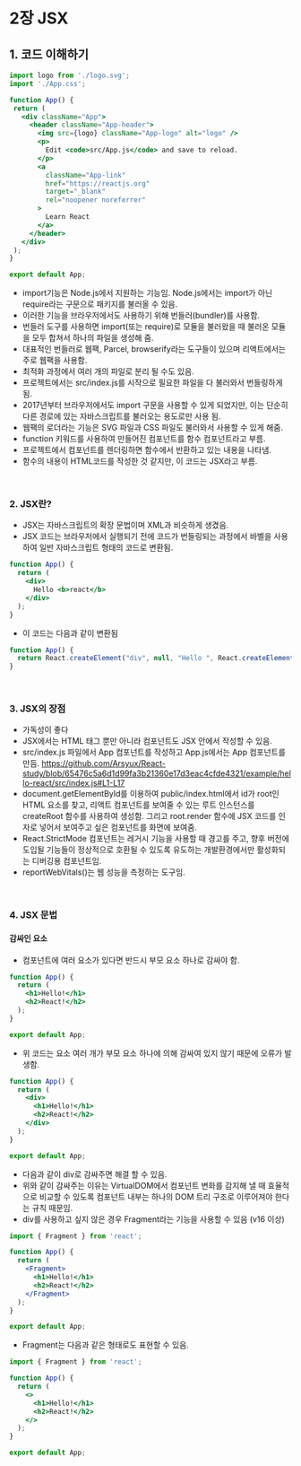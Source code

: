# 2장 JSX

## 1. 코드 이해하기
``` jsx
import logo from './logo.svg'; 
import './App.css'; 

function App() { 
 return ( 
   <div className="App"> 
     <header className="App-header"> 
       <img src={logo} className="App-logo" alt="logo" /> 
       <p> 
         Edit <code>src/App.js</code> and save to reload. 
       </p> 
       <a 
         className="App-link" 
         href="https://reactjs.org" 
         target="_blank" 
         rel="noopener noreferrer" 
       > 
         Learn React 
       </a> 
     </header> 
   </div> 
 ); 
} 

export default App; 
```
- import기능은 Node.js에서 지원하는 기능임. Node.js에서는 import가 아닌 require라는 구문으로 패키지를 불러올 수 있음.
- 이러한 기능을 브라우저에서도 사용하기 위해 번들러(bundler)를 사용함.
- 번들러 도구를 사용하면 import(또는 require)로 모듈을 불러왔을 때 불러온 모듈을 모두 합쳐서 하나의 파일을 생성해 줌.
- 대표적인 번들러로 웹팩, Parcel, browserify라는 도구들이 있으며 리액트에서는 주로 웹팩을 사용함.
- 최적화 과정에서 여러 개의 파일로 분리 될 수도 있음.
- 프로젝트에서는 src/index.js를 시작으로 필요한 파일을 다 불러와서 번들링하게 됨.
- 2017년부터 브라우저에서도 import 구문을 사용할 수 있게 되었지만, 이는 단순히 다른 경로에 있는 자바스크립트를 불러오는 용도로만 사용 됨.
- 웹팩의 로더라는 기능은 SVG 파일과 CSS 파일도 불러와서 사용할 수 있게 해줌.
- function 키워드를 사용하여 만들어진 컴포넌트를 함수 컴포넌트라고 부름.
- 프로젝트에서 컴포넌트를 렌더링하면 함수에서 반환하고 있는 내용을 나타냄.
- 함수의 내용이 HTML코드를 작성한 것 같지만, 이 코드는 JSX라고 부름.
<br>

### 2. JSX란?
- JSX는 자바스크립트의 확장 문법이며 XML과 비슷하게 생겼음.
- JSX 코드는 브라우저에서 실행되기 전에 코드가 번들링되는 과정에서 바벨을 사용하여 일반 자바스크립트 형태의 코드로 변환됨.
``` jsx
function App() {
  return (
    <div>
      Hello <b>react</b>
    </div>
  );
}
```
- 이 코드는 다음과 같이 변환됨
``` javascript
function App() {
  return React.createElement("div", null, "Hello ", React.createElement("b", null, "react"));
}
```
<br>

### 3. JSX의 장점
- 가독성이 좋다
- JSX에서는 HTML 태그 뿐만 아니라 컴포넌트도 JSX 안에서 작성할 수 있음.
- src/index.js 파일에서 App 컴포넌트를 작성하고 App.js에서는 App 컴포넌트를 만듬.
https://github.com/Arsyux/React-study/blob/65476c5a6d1d99fa3b21360e17d3eac4cfde4321/example/hello-react/src/index.js#L1-L17
- document.getElementById를 이용하여 public/index.html에서 id가 root인 HTML 요소를 찾고, 리액트 컴포넌트를 보여줄 수 있는 루트 인스턴스를 createRoot 함수를 사용하여 생성함. 
  그리고 root.render 함수에 JSX 코드를 인자로 넣어서 보여주고 싶은 컴포넌트를 화면에 보여줌.
- React.StrictMode 컴포넌트는 레거시 기능을 사용할 때 경고를 주고, 향후 버전에 도입될 기능들이 정상적으로 호환될 수 있도록 유도하는 개발환경에서만 활성화되는 디버깅용 컴포넌트임.
- reportWebVitals()는 웹 성능을 측정하는 도구임.
<br>

### 4. JSX 문법
#### 감싸인 요소
- 컴포넌트에 여러 요소가 있다면 반드시 부모 요소 하나로 감싸야 함.
``` jsx
function App() {
  return (
    <h1>Hello!</h1>
    <h2>React!</h2>
  );
}

export default App;
```
- 위 코드는 요소 여러 개가 부모 요소 하나에 의해 감싸여 있지 않기 때문에 오류가 발생함.
``` jsx
function App() {
  return (
    <div>
      <h1>Hello!</h1>
      <h2>React!</h2>
    </div>
  );
}

export default App;
```
- 다음과 같이 div로 감싸주면 해결 할 수 있음.
- 위와 같이 감싸주는 이유는 VirtualDOM에서 컴포넌트 변화를 감지해 낼 때 효율적으로 비교할 수 있도록 컴포넌트 내부는 하나의 DOM 트리 구조로 이루어져야 한다는 규칙 때문임.
- div를 사용하고 싶지 않은 경우 Fragment라는 기능을 사용할 수 있음 (v16 이상)
``` jsx
import { Fragment } from 'react';

function App() {
  return (
    <Fragment>
      <h1>Hello!</h1>
      <h2>React!</h2>
    </Fragment>
  );
}

export default App;
```
- Fragment는 다음과 같은 형태로도 표현할 수 있음.
``` jsx
import { Fragment } from 'react';

function App() {
  return (
    <>
      <h1>Hello!</h1>
      <h2>React!</h2>
    </>
  );
}

export default App;
```
